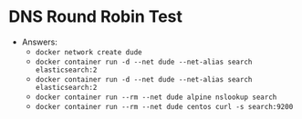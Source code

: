 # DNS Round Robin Test

- Answers:
  - ```docker network create dude```
  - ```docker container run -d --net dude --net-alias search elasticsearch:2```
  - ```docker container run -d --net dude --net-alias search elasticsearch:2```
  - ```docker container run --rm --net dude alpine nslookup search```
  - ```docker container run --rm --net dude centos curl -s search:9200```
